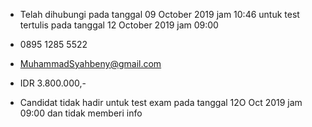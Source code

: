 - Telah dihubungi pada tanggal 09 October 2019 jam 10:46 untuk test tertulis pada tanggal 12 October 2019 jam 09:00

- 0895 1285 5522

- MuhammadSyahbeny@gmail.com

- IDR 3.800.000,-

- Candidat tidak hadir untuk test exam pada tanggal 12O Oct 2019 jam 09:00 dan tidak memberi info


